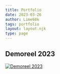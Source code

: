 ```yaml
---
title: Portfolio
date: 2023-03-26
author: Lime68k
tags: portfolio
layout: layout.njk
type: page
---
```


## Demoreel 2023
[![Demoreel 2023](https://img.youtube.com/vi/uIs66hQc-gI/0.jpg)](https://www.youtube.com/watch?v=uIs66hQc-gI)